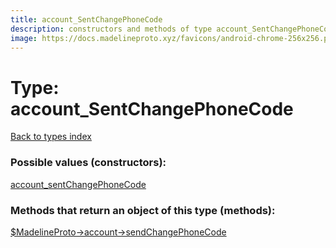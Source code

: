 ```yaml
---
title: account_SentChangePhoneCode
description: constructors and methods of type account_SentChangePhoneCode
image: https://docs.madelineproto.xyz/favicons/android-chrome-256x256.png
---
```

# Type: account\_SentChangePhoneCode  
[Back to types index](index.md)



### Possible values (constructors):

[account\_sentChangePhoneCode](../constructors/account_sentChangePhoneCode.md)  



### Methods that return an object of this type (methods):

[$MadelineProto->account->sendChangePhoneCode](../methods/account_sendChangePhoneCode.md)  



